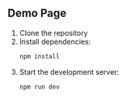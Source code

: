 ## Demo Page

1. Clone the repository
2. Install dependencies:
   ```bash
   npm install
   ```
3. Start the development server:
   ```bash
   npm run dev
   ```